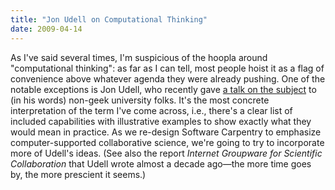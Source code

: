 ```yaml
---
title: "Jon Udell on Computational Thinking"
date: 2009-04-14
---
```

As I've said several times, I'm suspicious of the hoopla around "computational thinking": as far as I can tell, most people hoist it as a flag of convenience above whatever agenda they were already pushing.  One of the notable exceptions is Jon Udell, who recently gave <a href="http://www.slideshare.net/judell/computational-thinking">a talk on the subject</a> to (in his words) non-geek university folks. It's the most concrete interpretation of the term I've come across, i.e., there's a clear list of included capabilities with illustrative examples to show exactly what they would mean in practice.  As we re-design Software Carpentry to emphasize computer-supported collaborative science, we're going to try to incorporate more of Udell's ideas.  (See also the report <em>Internet Groupware for Scientific Collaboration</em> that Udell wrote almost a decade ago—the more time goes by, the more prescient it seems.)
